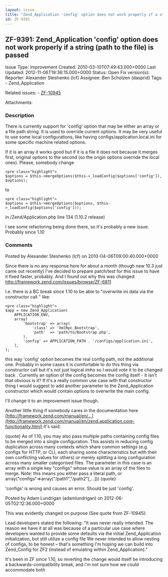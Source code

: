 ```yaml
---
layout: issue
title: "Zend_Application 'config' option does not work properly if a string (path to the file) is passed"
id: ZF-9391
---
```


ZF-9391: Zend\_Application 'config' option does not work properly if a string (path to the file) is passed
----------------------------------------------------------------------------------------------------------

 Issue Type: Improvement Created: 2010-03-10T07:49:43.000+0000 Last Updated: 2012-11-06T19:36:15.000+0000 Status: Open Fix version(s): 
 Reporter:  Alexander Steshenko (lcf)  Assignee:  Ben Scholzen (dasprid)  Tags: - Zend\_Application
 
 Related issues: - [ZF-10945](/issues/browse/ZF-10945)
 
 Attachments: 
### Description

There is currently support for 'config' option that may be either an array or a file path string. It is used to override current options. It may be very useful to use some local configurations, like having configs/application.local.ini for some specific machine related options.

If it is an array it works good but if it is a file it does not because it merges first, original options to the second (so the origin options override the local ones). Please, somebody change

 
    <pre class="highlight">
    $options = $this->mergeOptions($this->_loadConfig($options['config']), $options);


to

 
    <pre class="highlight">
    $options = $this->mergeOptions($options, $this->_loadConfig($options['config']));


in /Zend/Application.php line 134 (1.10.2 release)

I see some refactoring being done there, so it's probably a new issue. Probably since 1.10

 

 

### Comments

Posted by Alexander Steshenko (lcf) on 2010-04-06T09:00:40.000+0000

Since there is no any response here for about a month (though new 10.3 just came out recently) I've decided to prepare patch/test for this issue to have it fixed faster, probably. And I found out why this was changed: <http://framework.zend.com/issues/browse/ZF-6811>

I.e. there is a BC break since 1.10 to be able to "overwrite ini data via the constructor call " like:

 
    <pre class="highlight">
    $app = new Zend_Application(
        APPLICATION_ENV,
        array(
            'bootstrap' => array(
                'class' => 'XmlRpc_Bootstrap',
                'path'  => 'path/to/Bootstrap.php',
            ),
            'config' => APPLICATION_PATH . '/configs/application.ini',
        ),
    );


this way 'config' option becomes the real config path, not the additional one. Probably in some cases it is comfortable to do this thing via constructor call but it's not just logical imho so I would vote it to be changed back . Currently an option of the config becomes the config itself - it isn't that obvious is it? If it's a really common use case with that constructor thing I would suggest to add another parameter to the Zend\_Application constructor which would contain options to overwrite the main config.

I'll change it to an improvement issue though.

Another little thing if somebody cares in the documentation here [http://framework.zend.com/manual/en/…](http://framework.zend.com/manual/en/zend.application.core-functionality.html) it's said:

{quote} As of 1.10, you may also pass multiple paths containing config files to be merged into a single configuration. This assists in reducing config duplication across many contexts which share common settings (e.g. configs for HTTP, or CLI, each sharing some characteristics but with their own conflicting values for others) or merely splitting a long configuration across many smaller categorised files. The parameter in this case is an array with a single key "configs" whose value is an array of the files to merge. Note: this means you either pass a literal path, or array("configs"=>array("/path1","/path2"[,...])) {quote}

'configs' is wrong and causes an error. Should be just 'config'.

 

 

Posted by Adam Lundrigan (adamlundrigan) on 2012-06-05T02:12:36.000+0000

This was evidently changed on purpose (See quote from ZF-10945):

Lead developers stated the following: "It was never really intended. The reason we have it at all was because of a particular use case where developers wanted to provide some defaults via the initial Zend\_Application initialization, but still utilize a config file We never intended to allow nesting of configs, to be honest – that's something I'm hoping we can build into Zend\_Config for ZF2 (instead of emulating within Zend\_Application)."

It's been in ZF since 1.10, so reverting the change would itself be introducing a backwards-compatibility break, and i'm not sure how we could accommodate both

 

 